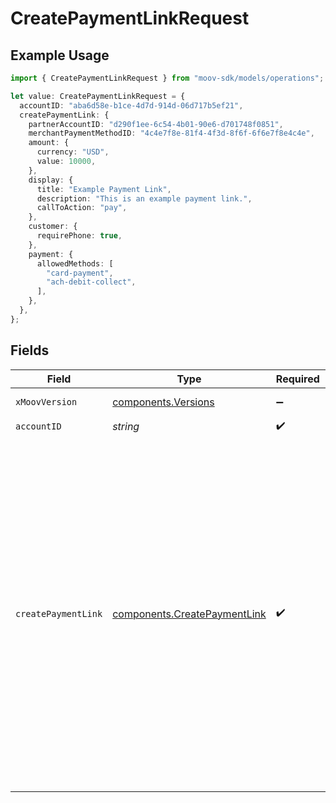 # CreatePaymentLinkRequest

## Example Usage

```typescript
import { CreatePaymentLinkRequest } from "moov-sdk/models/operations";

let value: CreatePaymentLinkRequest = {
  accountID: "aba6d58e-b1ce-4d7d-914d-06d717b5ef21",
  createPaymentLink: {
    partnerAccountID: "d290f1ee-6c54-4b01-90e6-d701748f0851",
    merchantPaymentMethodID: "4c4e7f8e-81f4-4f3d-8f6f-6f6e7f8e4c4e",
    amount: {
      currency: "USD",
      value: 10000,
    },
    display: {
      title: "Example Payment Link",
      description: "This is an example payment link.",
      callToAction: "pay",
    },
    customer: {
      requirePhone: true,
    },
    payment: {
      allowedMethods: [
        "card-payment",
        "ach-debit-collect",
      ],
    },
  },
};
```

## Fields

| Field                                                                                                                                                                                                                                                                                                                                                                                                                        | Type                                                                                                                                                                                                                                                                                                                                                                                                                         | Required                                                                                                                                                                                                                                                                                                                                                                                                                     | Description                                                                                                                                                                                                                                                                                                                                                                                                                  | Example                                                                                                                                                                                                                                                                                                                                                                                                                      |
| ---------------------------------------------------------------------------------------------------------------------------------------------------------------------------------------------------------------------------------------------------------------------------------------------------------------------------------------------------------------------------------------------------------------------------- | ---------------------------------------------------------------------------------------------------------------------------------------------------------------------------------------------------------------------------------------------------------------------------------------------------------------------------------------------------------------------------------------------------------------------------- | ---------------------------------------------------------------------------------------------------------------------------------------------------------------------------------------------------------------------------------------------------------------------------------------------------------------------------------------------------------------------------------------------------------------------------- | ---------------------------------------------------------------------------------------------------------------------------------------------------------------------------------------------------------------------------------------------------------------------------------------------------------------------------------------------------------------------------------------------------------------------------- | ---------------------------------------------------------------------------------------------------------------------------------------------------------------------------------------------------------------------------------------------------------------------------------------------------------------------------------------------------------------------------------------------------------------------------- |
| `xMoovVersion`                                                                                                                                                                                                                                                                                                                                                                                                               | [components.Versions](../../models/components/versions.md)                                                                                                                                                                                                                                                                                                                                                                   | :heavy_minus_sign:                                                                                                                                                                                                                                                                                                                                                                                                           | Specify an API version.                                                                                                                                                                                                                                                                                                                                                                                                      |                                                                                                                                                                                                                                                                                                                                                                                                                              |
| `accountID`                                                                                                                                                                                                                                                                                                                                                                                                                  | *string*                                                                                                                                                                                                                                                                                                                                                                                                                     | :heavy_check_mark:                                                                                                                                                                                                                                                                                                                                                                                                           | N/A                                                                                                                                                                                                                                                                                                                                                                                                                          |                                                                                                                                                                                                                                                                                                                                                                                                                              |
| `createPaymentLink`                                                                                                                                                                                                                                                                                                                                                                                                          | [components.CreatePaymentLink](../../models/components/createpaymentlink.md)                                                                                                                                                                                                                                                                                                                                                 | :heavy_check_mark:                                                                                                                                                                                                                                                                                                                                                                                                           | N/A                                                                                                                                                                                                                                                                                                                                                                                                                          | {<br/>"partnerAccountID": "d290f1ee-6c54-4b01-90e6-d701748f0851",<br/>"merchantPaymentMethodID": "4c4e7f8e-81f4-4f3d-8f6f-6f6e7f8e4c4e",<br/>"amount": {<br/>"currency": "USD",<br/>"value": 10000<br/>},<br/>"display": {<br/>"title": "Example Payment Link",<br/>"description": "This is an example payment link.",<br/>"callToAction": "pay"<br/>},<br/>"customer": {<br/>"requirePhone": true<br/>},<br/>"payment": {<br/>"allowedMethods": [<br/>"card-payment",<br/>"ach-debit-collect"<br/>]<br/>}<br/>} |